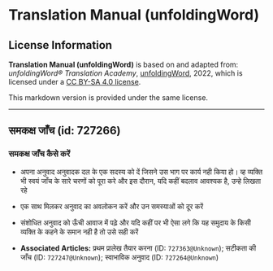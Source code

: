 # Translation Manual (unfoldingWord)

## License Information

**Translation Manual (unfoldingWord)** is based on and adapted from: _unfoldingWord® Translation Academy_, [unfoldingWord](https://unfoldingword.org/utw), 2022, which is licensed under a [CC BY-SA 4.0 license](https://creativecommons.org/licenses/by-sa/4.0/legalcode.en).

This markdown version is provided under the same license.



--------------------------------

## समकक्ष जाँच (id: 727266)

### समकक्ष जाँच कैसे करें

* अपना अनुवाद अनुवादक दल के एक सदस्य को दें जिसने उस भाग पर कार्य नही किया हो। व्ह व्यक्ति भी स्वयं जाँच के सारे चरणों को पूरा करे और इस दौरान, यदि कहीं बदलाव आवश्यक है, उन्हे लिखता रहे
* एक साथ मिलकर अनुवाद का अवलोकन करें और उन समस्याओं को दूर करें
* संशोधित अनुवाद को ऊँची आवाज में पढ़े और यदि कहीं पर भी ऐसा लगे कि यह समुदाय के किसी व्यक्ति के कहने के समान नही है तो उसे सही करें

* **Associated Articles:** प्रथम प्रालेख तैयार करना (ID: `727363@Unknown`); सटीकता की जाँच (ID: `727247@Unknown`); स्वाभाविक अनुवाद (ID: `727264@Unknown`)

